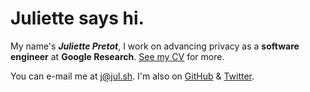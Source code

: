 # Juliette says hi.

My name's **_Juliette Pretot_**, I work on advancing privacy as a **software engineer** at **<span style="color: var(--gblue)">G</span><span style="color: var(--gred)">o</span><span style="color: var(--gyellow)">o</span><span style="color: var(--gblue)">g</span><span style="color: var(--ggreen)">l</span><span style="color: var(--gred)">e</span> Research**. [See my CV](./CV.md) for more.

You can e-mail me at [j@jul.sh](mailto:j@jul.sh). I'm also on [GitHub](https://github.com/jul-sh) & [Twitter](https://twitter.com/itsjulsh).
